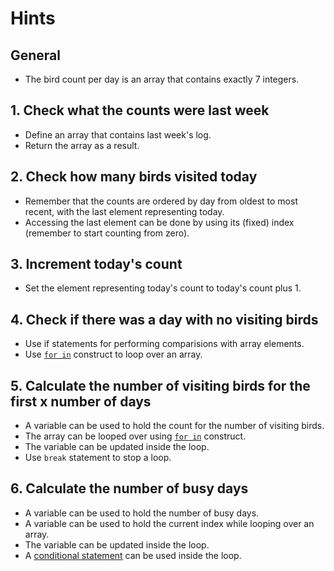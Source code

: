 # Hints

## General

- The bird count per day is an array that contains exactly 7 integers.

## 1. Check what the counts were last week

- Define an array that contains last week's log.
- Return the array as a result.

## 2. Check how many birds visited today

- Remember that the counts are ordered by day from oldest to most recent, with the last element representing today.
- Accessing the last element can be done by using its (fixed) index (remember to start counting from zero).

## 3. Increment today's count

- Set the element representing today's count to today's count plus 1.

## 4. Check if there was a day with no visiting birds

- Use if statements for performing comparisions with array elements.
- Use [`for in`][for-in] construct to loop over an array.

## 5. Calculate the number of visiting birds for the first x number of days

- A variable can be used to hold the count for the number of visiting birds.
- The array can be looped over using [`for in`][for-in] construct.
- The variable can be updated inside the loop.
- Use `break` statement to stop a loop.

## 6. Calculate the number of busy days

- A variable can be used to hold the number of busy days.
- A variable can be used to hold the current index while looping over an array.
- The variable can be updated inside the loop.
- A [conditional statement][if-statement] can be used inside the loop.

[if-statement]:
    https://doc.rust-lang.org/rust-by-example/flow_control/if_else.html
[for-in]:
    https://doc.rust-lang.org/rust-by-example/flow_control/for.html#for-and-range
